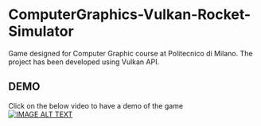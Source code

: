 # ComputerGraphics-Vulkan-Rocket-Simulator
Game designed for Computer Graphic course at Politecnico di Milano. The project has been developed using Vulkan API.

## DEMO
Click on the below video to have a demo of the game \
[![IMAGE ALT TEXT](http://img.youtube.com/vi/gsZSmiKNmbU/0.jpg)](http://www.youtube.com/watch?v=gsZSmiKNmbU "DEMO" ) 
